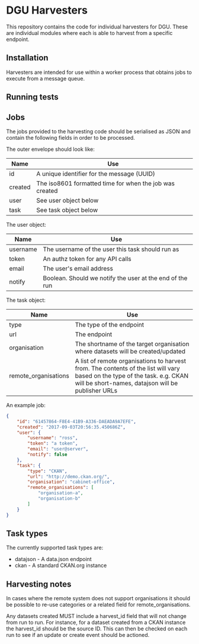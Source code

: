 # DGU Harvesters

This repository contains the code for individual harvesters for DGU.  These
are individual modules where each is able to harvest from a specific endpoint.

## Installation

Harvesters are intended for use within a worker process that obtains jobs
to execute from a message queue.

## Running tests


## Jobs

The jobs provided to the harvesting code should be serialised as JSON and contain the following fields in order to be processed.

The outer envelope should look like:

|Name|Use|
|----|----|
|id|A unique identifier for the message (UUID)|
|created|The iso8601 formatted time for when the job was created|
|user|See user object below |
|task|See task object below |

The user object:

|Name|Use|
|----|----|
|username|The username of the user this task should run as|
|token|An authz token for any API calls|
|email|The user's email address|
|notify|Boolean. Should we notify the user at the end of the run|

The task object:

|Name|Use|
|----|----|
|type|The type of the endpoint|
|url|The endpoint|
|organisation|The shortname of the target organisation where datasets will be created/updated|
|remote_organisations|A list of remote organisations to harvest from. The contents of the list will vary based on the type of the task. e.g. CKAN will be short-names, datajson will be publisher URLs|

An example job:

```json
{
    "id": "61457864-F8E4-41B9-A336-DAEADA9A7EFE",
    "created": "2017-09-03T20:56:35.450686Z",
    "user": {
        "username": "ross",
        "token": "a token",
        "email": "user@server",
        "notify": false
    },
    "task": {
        "type": "CKAN",
        "url": "http://demo.ckan.org/",
        "organisation": "cabinet-office",
        "remote_organisations": [
            "organisation-a",
            "organisation-b"
        ]
    }
}
```

## Task types

The currently supported task types are:

* datajson - A data.json endpoint
* ckan - A standard CKAN.org instance

## Harvesting notes

In cases where the remote system does not support organisations it should be possible to re-use categories or a related field for remote_organisations.

Any datasets created MUST include a harvest_id field that will not change from run to run.  For instance, for a dataset created from a CKAN instance the harvest_id should be the source ID.  This can then be checked on each run to see if an update or create event should be actioned.

